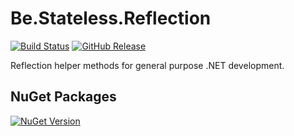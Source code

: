 ﻿# Be.Stateless.Reflection

[![Build Status](https://dev.azure.com/icraftsoftware/be.stateless/_apis/build/status/Be.Stateless.Reflection%20Manual%20Release?branchName=master)](https://dev.azure.com/icraftsoftware/be.stateless/_build/latest?definitionId=666&branchName=master)
[![GitHub Release](https://img.shields.io/github/v/release/icraftsoftware/Be.Stateless.Reflection?label=Release)](https://github.com/icraftsoftware/Be.Stateless.Reflection/releases/latest)

Reflection helper methods for general purpose .NET development.

## NuGet Packages

[![NuGet Version](https://img.shields.io/nuget/v/Be.Stateless.Reflection.svg?label=Be.Stateless.Reflection&style=flat)](https://www.nuget.org/packages/Be.Stateless.Reflection/)
